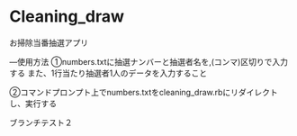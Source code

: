# Cleaning_draw
お掃除当番抽選アプリ

—使用方法
①numbers.txtに抽選ナンバーと抽選者名を,(コンマ)区切りで入力する
また、1行当たり抽選者1人のデータを入力すること

②コマンドプロンプト上でnumbers.txtをcleaning_draw.rbにリダイレクトし、実行する


ブランチテスト２

